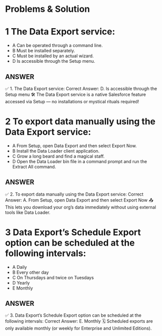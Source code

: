 # Problems & Solution

# 1 The Data Export service:

* A Can be operated through a command line.
* B Must be installed separately.
* C Must be installed by an actual wizard.
* D Is accessible through the Setup menu.

## ANSWER 

✅ 1. The Data Export service:
Correct Answer: D. Is accessible through the Setup menu 🛠️ The Data Export service is a native Salesforce feature accessed via Setup — no installations or mystical rituals required!

# 2 To export data manually using the Data Export service:

* A From Setup, open Data Export and then select Export Now.
* B Install the Data Loader client application.
* C Grow a long beard and find a magical staff.
* D Open the Data Loader bin file in a command prompt and run the Extract All command.


## ANSWER

✅ 2. To export data manually using the Data Export service:
Correct Answer: A. From Setup, open Data Export and then select Export Now 📤 This lets you download your org’s data immediately without using external tools like Data Loader.


# 3 Data Export’s Schedule Export option can be scheduled at the following intervals:

* A Daily
* B Every other day
* C On Thursdays and twice on Tuesdays
* D Yearly
* E Monthly

## ANSWER

✅ 3. Data Export’s Schedule Export option can be scheduled at the following intervals:
Correct Answer: E. Monthly 🗓️ Scheduled exports are only available monthly (or weekly for Enterprise and Unlimited Editions).